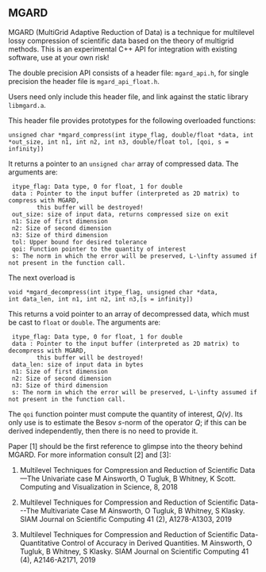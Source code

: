 ## MGARD

MGARD (MultiGrid Adaptive Reduction of Data) is a technique for multilevel lossy compression of scientific data based on the theory of multigrid methods.
This is an experimental C++ API for integration with existing software, use at your own risk!

The double precision API consists of a header file: `mgard_api.h`, for single precision the header file is `mgard_api_float.h`.

Users need only include this header file, and link against the static
library `libmgard.a`.

This header file provides prototypes for the following overloaded functions:

```
unsigned char *mgard_compress(int itype_flag, double/float *data, int
*out_size, int n1, int n2, int n3, double/float tol, [qoi, s = infinity])
```

It returns a pointer to an `unsigned char` array of compressed data.
The arguments are:

     itype_flag: Data type, 0 for float, 1 for double
     data : Pointer to the input buffer (interpreted as 2D matrix) to compress with MGARD,
            this buffer will be destroyed!
     out_size: size of input data, returns compressed size on exit
     n1: Size of first dimension
     n2: Size of second dimension
     n3: Size of third dimension
     tol: Upper bound for desired tolerance
     qoi: Function pointer to the quantity of interest
     s: The norm in which the error will be preserved, L-\infty assumed if not present in the function call.

The next overload is

```
void *mgard_decompress(int itype_flag, unsigned char *data,
int data_len, int n1, int n2, int n3,[s = infinity])
```

This returns a void pointer to an array of decompressed data, which must be cast to `float` or `double`.
The arguments are:

     itype_flag: Data type, 0 for float, 1 for double
     data : Pointer to the input buffer (interpreted as 2D matrix) to decompress with MGARD,
            this buffer will be destroyed!
     data_len: size of input data in bytes
     n1: Size of first dimension
     n2: Size of second dimension
     n3: Size of third dimension
     s: The norm in which the error will be preserved, L-\infty assumed if not present in the function call.

The `qoi` function pointer must compute the quantity of interest, *Q(v)*.
Its only use is to estimate the Besov *s*-norm of the operator *Q*; if this can be derived independently, then there is no need to provide it.


Paper [1] should be the first reference to glimpse into the theory behind MGARD.
For more information consult [2] and [3]:

1) Multilevel Techniques for Compression and Reduction of Scientific Data—The Univariate case
M Ainsworth, O Tugluk, B Whitney, K Scott. Computing and Visualization in Science, 8, 2018

2) Multilevel Techniques for Compression and Reduction of Scientific Data---The Multivariate Case
M Ainsworth, O Tugluk, B Whitney, S Klasky. SIAM Journal on Scientific Computing 41 (2), A1278-A1303, 2019

3) Multilevel Techniques for Compression and Reduction of Scientific Data-Quantitative Control of Accuracy in Derived Quantities. M Ainsworth, O Tugluk, B Whitney, S Klasky. SIAM Journal on Scientific Computing 41 (4), A2146-A2171, 2019
